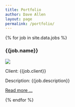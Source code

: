 ```yaml
---
title: Portfolio
author: Dave Allen
layout: page
permalink: /portfolio/
---
```


{% for job in site.data.jobs %}
<h3>{{job.name}}</h3>
<a href="#" class="what"><img src="{{job.image}}"></a>
<p>Client: {{job.client}}</p>
<p>Description: {{job.description}}</p>
<p><a href="#">Read more &#8230;</a></p>
{% endfor %}



